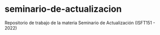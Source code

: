 # seminario-de-actualizacion
Repositorio de trabajo de la materia Seminario de Actualización (ISFT151 - 2022)
